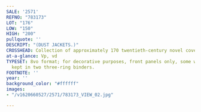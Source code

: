 ```yaml
---
SALE: '2571'
REFNO: "783173"
LOT: "176"
LOW: "150"
HIGH: "200"
pullquote: ''
DESCRIPT: "(DUST JACKETS.)"
CROSSHEAD: Collection of approximately 170 twentieth-century novel covers.
at-a-glance: Vp, vd
TYPESET: 8vo format; for decorative purposes, front panels only, some with spines;
  kept in two three-ring binders.
FOOTNOTE: ''
year: ''
background_color: "#ffffff"
images:
- "/v1620660527/2571/783173_VIEW_02.jpg"

---
```

